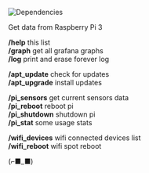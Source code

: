 ![Dependencies](https://david-dm.org/k03mad/raspi-tlgrm-bot.svg)

Get data from Raspberry Pi 3

**/help** this list  
**/graph** get all grafana graphs  
**/log** print and erase forever log  
  
**/apt_update** check for updates  
**/apt_upgrade** install updates  
  
**/pi_sensors** get current sensors data  
**/pi_reboot** reboot pi  
**/pi_shutdown** shutdown pi  
**/pi_stat** some usage stats  
  
**/wifi_devices** wifi connected devices list  
**/wifi_reboot** wifi spot reboot

(⌐■_■)